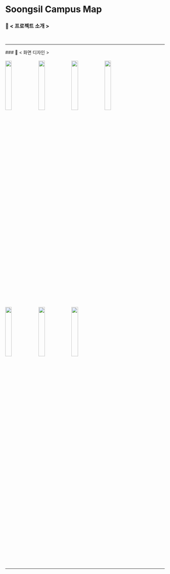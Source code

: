 # Soongsil Campus Map <br/>
### 📖 < 프로젝트 소개 > <br/>
<br/>
<hr/>
### 📖 < 화면 디자인 > <br/><br/>
<div>
<img src = "https://user-images.githubusercontent.com/47634717/113001185-88790600-91ab-11eb-8831-ca10c26d58e3.jpg" width="20%"/>
<img src = "https://user-images.githubusercontent.com/47634717/113001271-9af33f80-91ab-11eb-9215-efc392dfc9fb.jpg" width="20%"/>
<img src = "https://user-images.githubusercontent.com/47634717/113001342-ad6d7900-91ab-11eb-8248-259e755d4b13.jpg" width="20%"/>
<img src = "https://user-images.githubusercontent.com/47634717/113001388-bbbb9500-91ab-11eb-9d9c-368f39d58288.jpg" width="20%"/><br/>

<img src = "https://user-images.githubusercontent.com/47634717/113001482-cece6500-91ab-11eb-88be-8ee4fb72fdab.jpg" width="20%"/>
<img src = "https://user-images.githubusercontent.com/47634717/113001488-d0982880-91ab-11eb-8e6f-2c77e71ff49e.jpg" width="20%"/>
<img src = "https://user-images.githubusercontent.com/47634717/113001495-d1c95580-91ab-11eb-96ca-58e94c8e60bd.jpg" width="20%"/>
</div>
<br/><br/>
<hr/>
